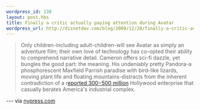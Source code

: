 ```yaml
---
wordpress_id: 139
layout: post.hbs
title: Finally a critic actually paying attention during Avatar
wordpress_url: http://disnetdev.com/blog/2009/12/20/finally-a-critic-actually-paying-attention-during-avatar/
---
```


> Only children-including adult-children-will see Avatar as simply an adventure film; their own love of technology has co-opted their ability to comprehend narrative detail. Cameron offers sci-fi dazzle, yet bungles the good part: the meaning. His undeniably pretty Pandora-a phosphorescent Maxfield Parrish paradise with bird-like lizards, moving plant life and floating mountains-distracts from the inherent contradiction of a r<a href="http://www.nypost.com/p/entertainment/movies/avatar_c1RMWaCBub1PRkLg9tzm7N" target="_blank">eported $300-$500 million</a> Hollywood enterprise that casually berates America's industrial complex.

--- via <a href="http://www.nypress.com/article-20710-blue-in-the-face.html">nypress.com</a>
